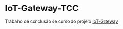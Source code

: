 # IoT-Gateway-TCC
Trabalho de conclusão de curso do projeto [IoT-Gateway](https://github.com/RicardoRFaria/IoT-Gateway)
